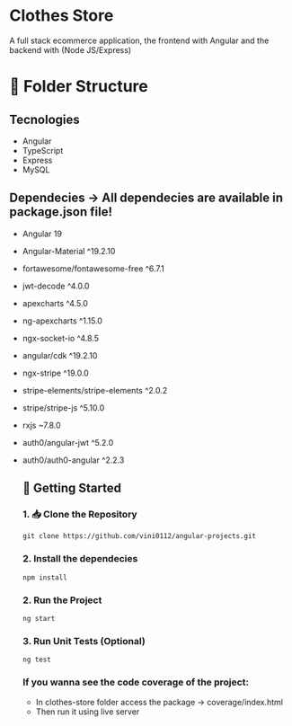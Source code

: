 # Clothes Store
 
A full stack ecommerce application, the frontend with Angular and the backend with (Node JS/Express)

# 📁 Folder Structure

## Tecnologies
- Angular
- TypeScript
- Express
- MySQL
  
## Dependecies -> All dependecies are available in package.json file!
- Angular 19
- Angular-Material ^19.2.10
- fortawesome/fontawesome-free ^6.7.1
- jwt-decode ^4.0.0
- apexcharts ^4.5.0
- ng-apexcharts ^1.15.0
- ngx-socket-io ^4.8.5
- angular/cdk ^19.2.10
- ngx-stripe ^19.0.0
- stripe-elements/stripe-elements ^2.0.2
- stripe/stripe-js ^5.10.0
- rxjs ~7.8.0
- auth0/angular-jwt ^5.2.0
- auth0/auth0-angular ^2.2.3

  ## 🚀 Getting Started
  ### 1. 📥 Clone the Repository 
  ```
  git clone https://github.com/vini0112/angular-projects.git
  ```
  ### 2. Install the dependecies
   ```
  npm install
  ```
  ### 2. Run the Project
   ```
  ng start
  ```
  ### 3. Run Unit Tests (Optional)
   ```
  ng test
  ```
   ### If you wanna see the code coverage of the project:
  - In clothes-store folder access the package -> coverage/index.html
  - Then run it using live server
    
  
